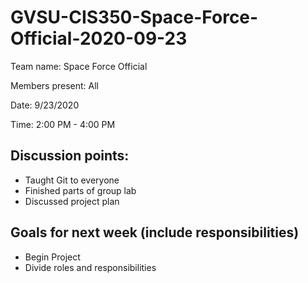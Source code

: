 # GVSU-CIS350-Space-Force-Official-2020-09-23

Team name: Space Force Official 


Members present: All


Date: 9/23/2020


Time: 2:00 PM - 4:00 PM

## Discussion points: 

* Taught Git to everyone
* Finished parts of group lab
* Discussed project plan

## Goals for next week (include responsibilities)

* Begin Project
* Divide roles and responsibilities



